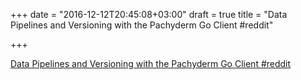 +++
date = "2016-12-12T20:45:08+03:00"
draft = true
title = "Data Pipelines and Versioning with the Pachyderm Go Client  #reddit"

+++

<p><a href="https://t.co/fr36x4LSDN">Data Pipelines and Versioning with the Pachyderm Go Client  #reddit</a></p>
